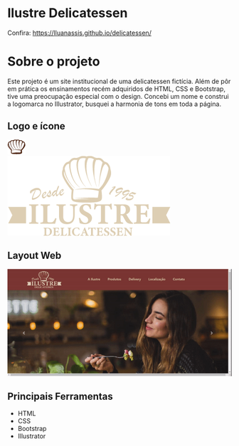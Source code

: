 # Ilustre Delicatessen 
Confira: https://lluanassis.github.io/delicatessen/

# Sobre o projeto

Este projeto é um site institucional de uma delicatessen fictícia. Além de pôr em prática os ensinamentos recém adquiridos de HTML, CSS e Bootstrap, tive uma preocupação especial com o design. Concebi um nome e construi a logomarca no Illustrator, busquei a harmonia de tons em toda a página. 

## Logo e ícone
![Web 1](https://raw.githubusercontent.com/lluanassis/delicatessen/master/images/icone-02.png) <br /> ![Web 2](https://raw.githubusercontent.com/lluanassis/delicatessen/master/images/pao-01.png)

## Layout Web
![Medium Gif](https://raw.githubusercontent.com/lluanassis/delicatessen/master/images/delicatessen.gif)


## Principais Ferramentas
- HTML 
- CSS
- Bootstrap
- Illustrator
